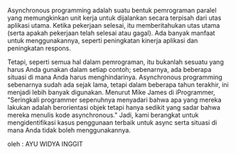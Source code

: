 Asynchronous programming adalah suatu bentuk pemrograman paralel yang memungkinkan unit kerja untuk dijalankan secara terpisah
dari utas aplikasi utama. Ketika pekerjaan selesai, 
itu memberitahukan utas utama (serta apakah pekerjaan telah selesai atau gagal). 
Ada banyak manfaat untuk menggunakannya, seperti peningkatan kinerja aplikasi dan peningkatan respons.

Tetapi, seperti semua hal dalam pemrograman, itu bukanlah sesuatu yang harus Anda gunakan dalam setiap contoh; 
sebenarnya, ada beberapa situasi di mana Anda harus menghindarinya. 
Asynchronous programming sebenarnya sudah ada sejak lama, tetapi dalam beberapa tahun terakhir, ini menjadi lebih banyak digunakan. 
Menurut Mike James di iProgrammer, "Seringkali programmer sepenuhnya menyadari bahwa apa yang mereka lakukan adalah berorientasi objek 
tetapi hanya sedikit yang sadar bahwa mereka menulis kode asynchronous." 
Jadi, kami berangkat untuk mengidentifikasi kasus penggunaan terbaik untuk async serta situasi di mana Anda tidak boleh menggunakannya. 

oleh :
AYU WIDYA INGGIT
